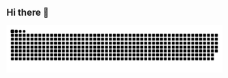 ## Hi there 👋

<p align="center">
  <img src="https://raw.githubusercontent.com/ThreatHunterSec/ThreatHunterSec/main/dist/github-contribution-grid-snake-pacman.svg?v=1" alt="Animação Pac-Man das Contribuições">
</p>
<!--
**ThreatHunterSec/ThreatHunterSec** is a ✨ _special_ ✨ repository because its `README.md` (this file) appears on your GitHub profile.

Here are some ideas to get you started:

- 🔭 I’m currently working on ...
- 🌱 I’m currently learning ...
- 👯 I’m looking to collaborate on ...
- 🤔 I’m looking for help with ...
- 💬 Ask me about ...
- 📫 How to reach me: ...
- 😄 Pronouns: ...
- ⚡ Fun fact: ...
-->

